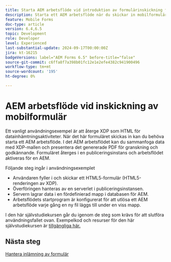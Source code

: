 ```yaml
---
title: Starta AEM arbetsflöde vid introduktion av formulärinskickning från HTML5
description: Starta ett AEM arbetsflöde när du skickar in mobilformulär
feature: Mobile Forms
doc-type: article
version: 6.4,6.5
topic: Development
role: Developer
level: Experienced
last-substantial-update: 2024-09-17T00:00:00Z
jira: kt-16215
badgeVersions: label="AEM Forms 6.5" before-title="false"
source-git-commit: c6ffa8f7a398b01fc12e1e2efe4382c941900496
workflow-type: tm+mt
source-wordcount: '195'
ht-degree: 0%

---
```


# AEM arbetsflöde vid inskickning av mobilformulär

Ett vanligt användningsexempel är att återge XDP som HTML för datainhämtningsaktiviteter. När det här formuläret skickas in kan du behöva starta ett AEM arbetsflöde. I det AEM arbetsflödet kan du sammanfoga data med XDP-mallen och presentera det genererade PDF för granskning och godkännande. Formuläret återges i en publiceringsinstans och arbetsflödet aktiveras för en AEM.

Följande steg ingår i användningsexemplet

* Användaren fyller i och skickar ett HTML5-formulär (HTML5-renderingen av XDP).
* Överföringen hanteras av en serverlet i publiceringsinstansen.
* Servern lagrar data i en fördefinierad mapp i databasen för AEM.
* Arbetsflödets startprogram är konfigurerat för att utlösa ett AEM arbetsflöde varje gång en ny fil läggs till under en viss mapp.

I den här självstudiekursen går du igenom de steg som krävs för att slutföra användningsfallet ovan. Exempelkod och resurser för den här självstudiekursen är [tillgängliga här.](./deploy-assets.md)


## Nästa steg

[Hantera inlämning av formulär](./handle-form-submission.md)
